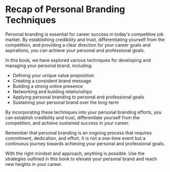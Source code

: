 Recap of Personal Branding Techniques
=================================================

Personal branding is essential for career success in today's competitive job market. By establishing credibility and trust, differentiating yourself from the competition, and providing a clear direction for your career goals and aspirations, you can achieve your personal and professional goals.

In this book, we have explored various techniques for developing and managing your personal brand, including:

* Defining your unique value proposition
* Creating a consistent brand message
* Building a strong online presence
* Networking and building relationships
* Applying personal branding to personal and professional goals
* Sustaining your personal brand over the long-term

By incorporating these techniques into your personal branding efforts, you can establish credibility and trust, differentiate yourself from the competition, and achieve sustained success in your career.

Remember that personal branding is an ongoing process that requires commitment, dedication, and effort. It is not a one-time event but a continuous journey towards achieving your personal and professional goals.

With the right mindset and approach, anything is possible. Use the strategies outlined in this book to elevate your personal brand and reach new heights in your career.
